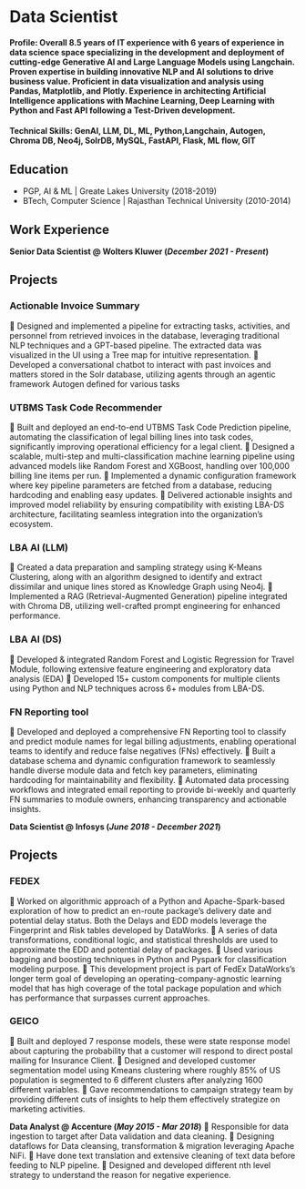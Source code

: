 # Data Scientist

#### Profile: Overall 8.5 years of IT experience with 6 years of experience in data science space specializing in the development and deployment of cutting-edge Generative AI and Large Language Models using Langchain. Proven expertise in building innovative NLP and AI solutions to drive business value. Proficient in data visualization and analysis using Pandas, Matplotlib, and Plotly. Experience in architecting Artificial Intelligence applications with Machine Learning, Deep Learning with Python and Fast API following a Test-Driven development.

#### Technical Skills: GenAI, LLM, DL, ML, Python,Langchain, Autogen, Chroma DB, Neo4j, SolrDB, MySQL, FastAPI, Flask, ML flow, GIT                          

## Education
- PGP, AI & ML | Greate Lakes University (2018-2019)
- BTech, Computer Science | Rajasthan Technical University (2010-2014)							       		

## Work Experience
**Senior Data Scientist @ Wolters Kluwer (_December 2021 - Present_)**

## Projects

### Actionable Invoice Summary
	Designed and implemented a pipeline for extracting tasks, activities, and personnel from retrieved invoices in the database, leveraging traditional NLP techniques and a GPT-based pipeline. The extracted data was visualized in the UI using a Tree map for intuitive representation.
	Developed a conversational chatbot to interact with past invoices and matters stored in the Solr database, utilizing agents through an agentic framework Autogen defined for various tasks
### UTBMS Task Code Recommender
	Built and deployed an end-to-end UTBMS Task Code Prediction pipeline, automating the classification of legal billing lines into task codes, significantly improving operational efficiency for a legal client.
	Designed a scalable, multi-step and multi-classification machine learning pipeline using advanced models like Random Forest and XGBoost, handling over 100,000 billing line items per run.
	Implemented a dynamic configuration framework where key pipeline parameters are fetched from a database, reducing hardcoding and enabling easy updates.
	Delivered actionable insights and improved model reliability by ensuring compatibility with existing LBA-DS architecture, facilitating seamless integration into the organization’s ecosystem.
### LBA AI (LLM)
	Created a data preparation and sampling strategy using K-Means Clustering, along with an algorithm designed to identify and extract dissimilar and unique lines stored as Knowledge Graph using Neo4j.
	Implemented a RAG (Retrieval-Augmented Generation) pipeline integrated with Chroma DB, utilizing well-crafted prompt engineering for enhanced performance.
### LBA AI (DS)
	Developed & integrated Random Forest and Logistic Regression for Travel Module, following extensive feature engineering and exploratory data analysis (EDA)
	Developed 15+ custom components for multiple clients using Python and NLP techniques across 6+ modules from LBA-DS.

### FN Reporting tool
	Developed and deployed a comprehensive FN Reporting tool to classify and predict module names for legal billing adjustments, enabling operational teams to identify and reduce false negatives (FNs) effectively.
	Built a database schema and dynamic configuration framework to seamlessly handle diverse module data and fetch key parameters, eliminating hardcoding for maintainability and flexibility.
	Automated data processing workflows and integrated email reporting to provide bi-weekly and quarterly FN summaries to module owners, enhancing transparency and actionable insights.

**Data Scientist @ Infosys (_June 2018 - December 2021_)**
## Projects

### FEDEX
	Worked on algorithmic approach of a Python and Apache-Spark-based exploration of how to predict an en-route package’s delivery date and potential delay status. Both the Delays and EDD models leverage the Fingerprint and Risk tables developed by DataWorks.
	A series of data transformations, conditional logic, and statistical thresholds are used to approximate the EDD and potential delay of packages. 
	Used various bagging and boosting techniques in Python and Pyspark for classification modeling purpose.
	This development project is part of FedEx DataWorks’s longer term goal of developing an operating-company-agnostic learning model that has high coverage of the total package population and which has performance that surpasses current approaches.
### GEICO
	Built and deployed 7 response models, these were state response model about capturing the probability that a customer will respond to direct postal mailing for Insurance Client.
	Designed and developed customer segmentation model using Kmeans clustering where roughly 85% of US population is segmented to 6 different clusters after analyzing 1600 different variables.
	Gave recommendations to campaign strategy team by providing different cuts of insights to help them effectively strategize on marketing activities.


**Data Analyst @ Accenture (_May 2015 - Mar 2018_)**
	Responsible for data ingestion to target after Data validation and data cleaning.
	Designing dataflows for Data cleansing, transformation & migration leveraging Apache NiFi.
	Have done text translation and extensive cleaning of text data before feeding to NLP pipeline. 
	Designed and developed different nth level strategy to understand the reason for negative experience.
